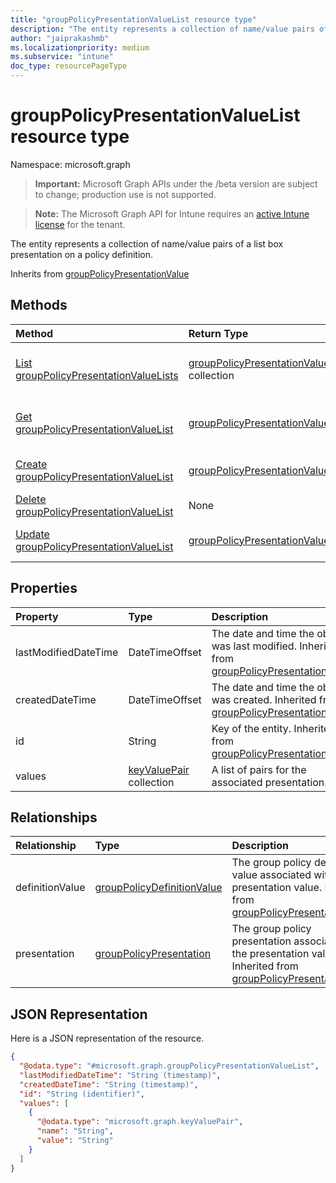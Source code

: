 ```yaml
---
title: "groupPolicyPresentationValueList resource type"
description: "The entity represents a collection of name/value pairs of a list box presentation on a policy definition."
author: "jaiprakashmb"
ms.localizationpriority: medium
ms.subservice: "intune"
doc_type: resourcePageType
---
```


# groupPolicyPresentationValueList resource type

Namespace: microsoft.graph

> **Important:** Microsoft Graph APIs under the /beta version are subject to change; production use is not supported.

> **Note:** The Microsoft Graph API for Intune requires an [active Intune license](https://go.microsoft.com/fwlink/?linkid=839381) for the tenant.

The entity represents a collection of name/value pairs of a list box presentation on a policy definition.


Inherits from [groupPolicyPresentationValue](../resources/intune-grouppolicy-grouppolicypresentationvalue.md)

## Methods
|Method|Return Type|Description|
|:---|:---|:---|
|[List groupPolicyPresentationValueLists](../api/intune-grouppolicy-grouppolicypresentationvaluelist-list.md)|[groupPolicyPresentationValueList](../resources/intune-grouppolicy-grouppolicypresentationvaluelist.md) collection|List properties and relationships of the [groupPolicyPresentationValueList](../resources/intune-grouppolicy-grouppolicypresentationvaluelist.md) objects.|
|[Get groupPolicyPresentationValueList](../api/intune-grouppolicy-grouppolicypresentationvaluelist-get.md)|[groupPolicyPresentationValueList](../resources/intune-grouppolicy-grouppolicypresentationvaluelist.md)|Read properties and relationships of the [groupPolicyPresentationValueList](../resources/intune-grouppolicy-grouppolicypresentationvaluelist.md) object.|
|[Create groupPolicyPresentationValueList](../api/intune-grouppolicy-grouppolicypresentationvaluelist-create.md)|[groupPolicyPresentationValueList](../resources/intune-grouppolicy-grouppolicypresentationvaluelist.md)|Create a new [groupPolicyPresentationValueList](../resources/intune-grouppolicy-grouppolicypresentationvaluelist.md) object.|
|[Delete groupPolicyPresentationValueList](../api/intune-grouppolicy-grouppolicypresentationvaluelist-delete.md)|None|Deletes a [groupPolicyPresentationValueList](../resources/intune-grouppolicy-grouppolicypresentationvaluelist.md).|
|[Update groupPolicyPresentationValueList](../api/intune-grouppolicy-grouppolicypresentationvaluelist-update.md)|[groupPolicyPresentationValueList](../resources/intune-grouppolicy-grouppolicypresentationvaluelist.md)|Update the properties of a [groupPolicyPresentationValueList](../resources/intune-grouppolicy-grouppolicypresentationvaluelist.md) object.|

## Properties
|Property|Type|Description|
|:---|:---|:---|
|lastModifiedDateTime|DateTimeOffset|The date and time the object was last modified. Inherited from [groupPolicyPresentationValue](../resources/intune-grouppolicy-grouppolicypresentationvalue.md)|
|createdDateTime|DateTimeOffset|The date and time the object was created. Inherited from [groupPolicyPresentationValue](../resources/intune-grouppolicy-grouppolicypresentationvalue.md)|
|id|String|Key of the entity. Inherited from [groupPolicyPresentationValue](../resources/intune-grouppolicy-grouppolicypresentationvalue.md)|
|values|[keyValuePair](../resources/intune-shared-keyvaluepair.md) collection|A list of pairs for the associated presentation.|

## Relationships
|Relationship|Type|Description|
|:---|:---|:---|
|definitionValue|[groupPolicyDefinitionValue](../resources/intune-grouppolicy-grouppolicydefinitionvalue.md)|The group policy definition value associated with the presentation value. Inherited from [groupPolicyPresentationValue](../resources/intune-grouppolicy-grouppolicypresentationvalue.md)|
|presentation|[groupPolicyPresentation](../resources/intune-grouppolicy-grouppolicypresentation.md)|The group policy presentation associated with the presentation value. Inherited from [groupPolicyPresentationValue](../resources/intune-grouppolicy-grouppolicypresentationvalue.md)|

## JSON Representation
Here is a JSON representation of the resource.
<!-- {
  "blockType": "resource",
  "keyProperty": "id",
  "@odata.type": "microsoft.graph.groupPolicyPresentationValueList"
}
-->
``` json
{
  "@odata.type": "#microsoft.graph.groupPolicyPresentationValueList",
  "lastModifiedDateTime": "String (timestamp)",
  "createdDateTime": "String (timestamp)",
  "id": "String (identifier)",
  "values": [
    {
      "@odata.type": "microsoft.graph.keyValuePair",
      "name": "String",
      "value": "String"
    }
  ]
}
```
